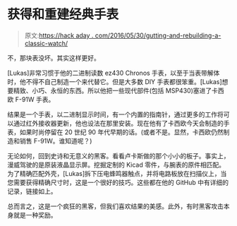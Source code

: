 # 获得和重建经典手表

> 原文:[https://hack aday . com/2016/05/30/gutting-and-rebuilding-a-classic-watch/](https://hackaday.com/2016/05/30/gutting-and-rebuilding-a-classic-watch/)

不，那块表没坏。其实这样更好。

[Lukas]非常习惯于他的二进制读数 ez430 Chronos 手表，以至于当表带解体时，他不得不自己制造一个来代替它。但是大多数 DIY 手表都很笨重。[Lukas]想要精致、小巧、永恒的东西。所以他把一些现代部件(包括 MSP430)塞进了卡西欧 F-91W 手表。

结果是一个手表，以二进制显示时间，有一个内置的指南针，通过更多的工作将可以通过红外接收器更新，他也设法在那里安装。现在他有了卡西欧今天会制造的手表，如果时尚停留在 20 世纪 90 年代早期的话。(或者不是。显然，卡西欧仍然制造和销售 F-91W。谁知道呢？)

无论如何，回到史诗和无意义的黑客。看看卢卡斯做的那个小小的板子。事实上，漫威驾驶的是原装液晶显示屏。挖掘定制的 Kicad 零件，与腕表的原件相匹配。为了精确匹配外壳，[Lukas]拆下压电蜂鸣器触点，并将电路板放在扫描仪上，当您需要获得精确尺寸时，这是一个很好的技巧。这些都在他的 GitHub 中有详细的记录，链接如上。

总而言之，这是一个疯狂的黑客，但我们喜欢结果的美感。此外，有时黑客攻击本身就是一种奖励。